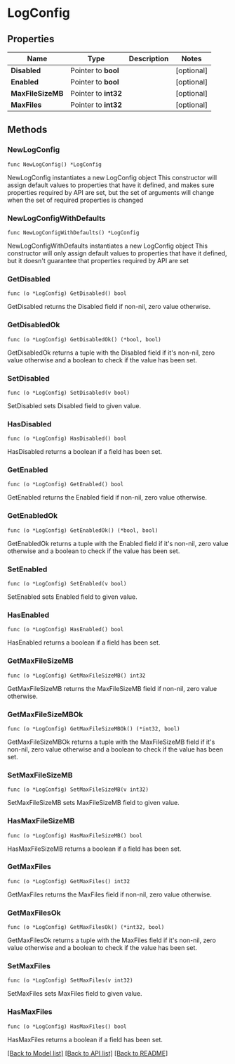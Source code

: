# LogConfig

## Properties

Name | Type | Description | Notes
------------ | ------------- | ------------- | -------------
**Disabled** | Pointer to **bool** |  | [optional] 
**Enabled** | Pointer to **bool** |  | [optional] 
**MaxFileSizeMB** | Pointer to **int32** |  | [optional] 
**MaxFiles** | Pointer to **int32** |  | [optional] 

## Methods

### NewLogConfig

`func NewLogConfig() *LogConfig`

NewLogConfig instantiates a new LogConfig object
This constructor will assign default values to properties that have it defined,
and makes sure properties required by API are set, but the set of arguments
will change when the set of required properties is changed

### NewLogConfigWithDefaults

`func NewLogConfigWithDefaults() *LogConfig`

NewLogConfigWithDefaults instantiates a new LogConfig object
This constructor will only assign default values to properties that have it defined,
but it doesn't guarantee that properties required by API are set

### GetDisabled

`func (o *LogConfig) GetDisabled() bool`

GetDisabled returns the Disabled field if non-nil, zero value otherwise.

### GetDisabledOk

`func (o *LogConfig) GetDisabledOk() (*bool, bool)`

GetDisabledOk returns a tuple with the Disabled field if it's non-nil, zero value otherwise
and a boolean to check if the value has been set.

### SetDisabled

`func (o *LogConfig) SetDisabled(v bool)`

SetDisabled sets Disabled field to given value.

### HasDisabled

`func (o *LogConfig) HasDisabled() bool`

HasDisabled returns a boolean if a field has been set.

### GetEnabled

`func (o *LogConfig) GetEnabled() bool`

GetEnabled returns the Enabled field if non-nil, zero value otherwise.

### GetEnabledOk

`func (o *LogConfig) GetEnabledOk() (*bool, bool)`

GetEnabledOk returns a tuple with the Enabled field if it's non-nil, zero value otherwise
and a boolean to check if the value has been set.

### SetEnabled

`func (o *LogConfig) SetEnabled(v bool)`

SetEnabled sets Enabled field to given value.

### HasEnabled

`func (o *LogConfig) HasEnabled() bool`

HasEnabled returns a boolean if a field has been set.

### GetMaxFileSizeMB

`func (o *LogConfig) GetMaxFileSizeMB() int32`

GetMaxFileSizeMB returns the MaxFileSizeMB field if non-nil, zero value otherwise.

### GetMaxFileSizeMBOk

`func (o *LogConfig) GetMaxFileSizeMBOk() (*int32, bool)`

GetMaxFileSizeMBOk returns a tuple with the MaxFileSizeMB field if it's non-nil, zero value otherwise
and a boolean to check if the value has been set.

### SetMaxFileSizeMB

`func (o *LogConfig) SetMaxFileSizeMB(v int32)`

SetMaxFileSizeMB sets MaxFileSizeMB field to given value.

### HasMaxFileSizeMB

`func (o *LogConfig) HasMaxFileSizeMB() bool`

HasMaxFileSizeMB returns a boolean if a field has been set.

### GetMaxFiles

`func (o *LogConfig) GetMaxFiles() int32`

GetMaxFiles returns the MaxFiles field if non-nil, zero value otherwise.

### GetMaxFilesOk

`func (o *LogConfig) GetMaxFilesOk() (*int32, bool)`

GetMaxFilesOk returns a tuple with the MaxFiles field if it's non-nil, zero value otherwise
and a boolean to check if the value has been set.

### SetMaxFiles

`func (o *LogConfig) SetMaxFiles(v int32)`

SetMaxFiles sets MaxFiles field to given value.

### HasMaxFiles

`func (o *LogConfig) HasMaxFiles() bool`

HasMaxFiles returns a boolean if a field has been set.


[[Back to Model list]](../README.md#documentation-for-models) [[Back to API list]](../README.md#documentation-for-api-endpoints) [[Back to README]](../README.md)


